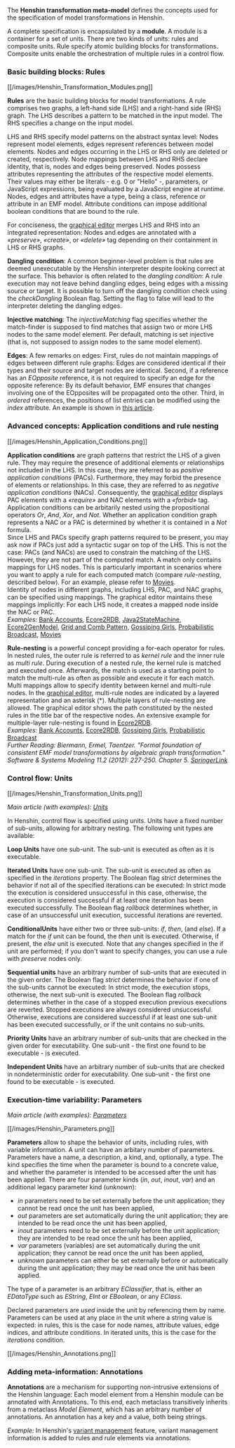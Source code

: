 The **Henshin transformation meta-model** defines the concepts used for
the specification of model transformations in Henshin.

A complete specification is encapsulated by a **module**. A module is a
container for a set of units. There are two kinds of units: rules and
composite units. Rule specify atomic building blocks for
transformations. Composite units enable the orchestration of multiple
rules in a control flow.

### Basic building blocks: Rules

[[/images/Henshin_Transformation_Modules.png]]

**Rules** are the basic building blocks for model transformations. A
rule comprises two graphs, a left-hand side (LHS) and a right-hand side
(RHS) graph. The LHS describes a pattern to be matched in the input
model. The RHS specifies a change on the input model.

LHS and RHS specify model patterns on the abstract syntax level: Nodes
represent model elements, edges represent references between model
elements. Nodes and edges occurring in the LHS or RHS only are deleted
or created, respectively. Node mappings between LHS and RHS declare
identity, that is, nodes and edges being preserved. Nodes possess
attributes representing the attributes of the respective model elements.
Their values may either be literals - e.g. 0 or \"Hello\" -, parameters,
or JavaScript expressions, being evaluated by a JavaScript engine at
runtime. Nodes, edges and attributes have a type, being a class,
reference or attribute in an EMF model. Attribute conditions can impose
additional boolean conditions that are bound to the rule.

For conciseness, the [graphical
editor](Graphical_Editor "wikilink") merges LHS and RHS into an
integrated representation: Nodes and edges are annotated with a
*«preserve»*,
*«create»*, or
*«delete»* tag depending
on their containment in LHS or RHS graphs.

**Dangling condition**: A common beginner-level problem is that rules
are deemed unexecutable by the Henshin interpreter despite looking
correct at the surface. This behavior is often related to the *dangling
condition*: A rule execution may not leave behind dangling edges, being
edges with a missing source or target. It is possible to turn off the
dangling condition check using the *checkDangling* Boolean flag. Setting
the flag to false will lead to the interpreter deleting the dangling
edges.

**Injective matching**: The *injectiveMatching* flag specifies whether
the match-finder is supposed to find matches that assign two or more LHS
nodes to the same model element. Per default, matching is set injective
(that is, not supposed to assign nodes to the same model element).

**Edges**: A few remarks on edges: First, rules do not maintain mappings
of edges between different rule graphs: Edges are considered identical
if their types and their source and target nodes are identical. Second,
if a reference has an *EOpposite* reference, it is not required to
specify an edge for the opposite reference: By its default behavior, EMF
ensures that changes involving one of the EOpposites will be propagated
onto the other. Third, in *ordered* references, the positions of list
entries can be modified using the *index* attribute. An example is shown
in [this
article](http://web.archive.org/web/20160722080730/http://www.ckrause.org:80/2013/05/henshin-098-working-with-lists.html).

### Advanced concepts: Application conditions and rule nesting

[[/images/Henshin_Application_Conditions.png]]

**Application conditions** are graph patterns that restrict the LHS of a
given rule. They may require the presence of additional elements or
relationships not included in the LHS. In this case, they are referred
to as *positive application conditions* (PACs). Furthermore, they may
forbid the presence of elements or relationships. In this case, they are
referred to as *negative application conditions* (NACs). Consequently,
the [graphical editor](Graphical_Editor "wikilink") displays PAC
elements with a
*«require»* and NAC
elements with a
*«forbid»* tag.
Application conditions can be arbitarily nested using the propositional
operators *Or*, *And*, *Xor*, and *Not*. Whether an application
condition graph represents a NAC or a PAC is determined by whether it is
contained in a *Not* formula.\
Since LHS and PACs specify graph patterns required to be present, you
may ask now if PACs just add a syntactic sugar on top of the LHS. This
is not the case: PACs (and NACs) are used to constrain the matching of
the LHS. However, they are not part of the computed match. A match only
contains mappings for LHS nodes. This is particularly important in
scenarios where you want to apply a rule for each computed match
(compare *rule-nesting*, described below). For an example, please refer
to [Movies](Examples/Movies "wikilink").\
Identity of nodes in different graphs, including LHS, PAC, and NAC
graphs, can be specified using mappings. The graphical editor maintains
these mappings implicitly: For each LHS node, it creates a mapped node
inside the NAC or PAC.\
*Examples:* [Bank Accounts](Getting_started "wikilink"),
[Ecore2RDB](Examples/Ecore2RDB "wikilink"),
[Java2StateMachine](Examples/Java2StateMachine "wikilink"),
[Ecore2GenModel](Examples/Ecore2GenModel "wikilink"), [Grid and
Comb Pattern](Examples/GridAndCombPattern "wikilink"),
[Gossiping Girls](Examples/GossipingGirls "wikilink"),
[Probabilistic
Broadcast](Examples/ProbabilisticBroadcast "wikilink"),
[Movies](Examples/Movies "wikilink")

**Rule-nesting** is a powerful concept providing a for-each operator for
rules. In nested rules, the outer rule is referred to as *kernel rule*
and the inner rule as *multi rule*. During execution of a nested rule,
the kernel rule is matched and executed once. Afterwards, the match is
used as a starting point to match the multi-rule as often as possible
and execute it for each match. Multi mappings allow to specify identity
between kernel and multi-rule nodes. In the [graphical
editor](Graphical_Editor "wikilink"), multi-rule nodes are
indicated by a layered representation and an asterisk (\*). Multiple
layers of rule-nesting are allowed. The graphical editor shows the path
constituted by the nested rules in the title bar of the respective
nodes. An extensive example for multiple-layer rule-nesting is found in
[Ecore2RDB](Examples/Ecore2RDB "wikilink").\
*Examples:* [Bank Accounts](Getting_started "wikilink"),
[Ecore2RDB](Examples/Ecore2RDB "wikilink"), [Gossiping
Girls](Examples/GossipingGirls "wikilink"), [Probabilistic
Broadcast](Examples/ProbabilisticBroadcast "wikilink")\
*Further Reading: Biermann, Ermel, Taentzer. \"Formal foundation of
consistent EMF model transformations by algebraic graph
transformation.\" Software & Systems Modeling 11.2 (2012): 227-250.
Chapter 5.
[SpringerLink](http://link.springer.com/article/10.1007/s10270-011-0199-7)*

### Control flow: Units

[[/images/Henshin_Transformation_Units.png]]

*Main article (with examples): [Units](Units "wikilink")*

In Henshin, control flow is specified using units. Units have a fixed
number of sub-units, allowing for arbitrary nesting. The following unit
types are available:

**Loop Units** have one sub-unit. The sub-unit is executed as often as
it is executable.

**Iterated Units** have one sub-unit. The sub-unit is executed as often
as specified in the *iterations* property. The Boolean flag *strict*
determines the behavior if not all of the specified iterations can be
executed: In strict mode the execution is considered unsuccessful in
this case, otherwise, the execution is considered successful if at least
one iteration has been executed successfully. The Boolean flag
*rollback* determines whether, in case of an unsuccessful unit
execution, successful iterations are reverted.

**ConditionalUnits** have either two or three sub-units: *if*, *then*,
(and *else*). If a match for the *if* unit can be found, the *then* unit
is executed. Otherwise, if present, the *else* unit is executed. Note
that any changes specified in the if unit are performed; if you don\'t
want to specify changes, you can use a rule with *preserve* nodes only.

**Sequential units** have an arbitrary number of sub-units that are
executed in the given order. The Boolean flag *strict* determines the
behavior if one of the sub-units cannot be executed: In strict mode, the
execution stops, otherwise, the next sub-unit is executed. The Boolean
flag *rollback* determines whether in the case of a stopped execution
previous executions are reverted. Stopped executions are always
considered unsuccessful. Otherwise, executions are considered successful
if at least one sub-unit has been executed successfully, or if the unit
contains no sub-units.

**Priority Units** have an arbitrary number of sub-units that are
checked in the given order for executability. One sub-unit - the first
one found to be executable - is executed.

**Independent Units** have an arbitrary number of sub-units that are
checked in nondeterministic order for executability. One sub-unit - the
first one found to be executable - is executed.

### Execution-time variability: Parameters

*Main article (with examples):
[Parameters](Parameters "wikilink")*

[[/images/Henshin_Parameters.png]]

**Parameters** allow to shape the behavior of units, including rules,
with variable information. A unit can have an arbitary number of
parameters. Parameters have a name, a description, a kind, and,
optionally, a type. The kind specifies the time when the parameter is
bound to a concrete value, and whether the parameter is intended to be
accessed after the unit has been applied. There are four parameter kinds
(*in*, *out*, *inout*, *var*) and an additional legacy parameter kind
(*unknown*):

-   *in* parameters need to be set externally before the unit
    application; they cannot be read once the unit has been applied,
-   *out* parameters are set automatically during the unit application;
    they are intended to be read once the unit has been applied,
-   *inout* parameters need to be set externally before the unit
    application; they are intended to be read once the unit has been
    applied,
-   *var* parameters (variables) are set automatically during the unit
    application; they cannot be read once the unit has been applied,
-   *unknown* parameters can either be set externally before or
    automatically during the unit application; they may be read once the
    unit has been applied.

The type of a parameter is an arbitrary *EClassifier*, that is, either
an *EDataType* such as *EString*, *EInt* or *EBoolean*, or any *EClass*.

Declared parameters are *used* inside the unit by referencing them by
name. Parameters can be used at any place in the unit where a string
value is expected: in rules, this is the case for node names, attribute
values, edge indices, and attribute conditions. In iterated units, this
is the case for the *iterations* condition.

[[/images/Henshin_Annotations.png]]

### Adding meta-information: Annotations

**Annotations** are a mechanism for supporting non-intrusive extensions
of the Henshin language: Each model element from a Henshin module can be
annotated with Annotations. To this end, each metaclass transitively
inherits from a metaclass *Model Element*, which has an arbitrary number
of annotations. An annotation has a key and a value, both being strings.

*Example:* In Henshin\'s [variant
management](Variant_Management "wikilink") feature, variant
management information is added to rules and rule elements via
annotations.



